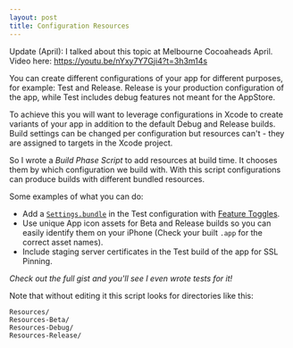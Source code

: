 ```yaml
---
layout: post
title: Configuration Resources
---
```


Update (April): I talked about this topic at Melbourne Cocoaheads April.  
Video here: https://youtu.be/nYxy7Y7Gji4?t=3h3m14s

You can create different configurations of your app for different purposes, for example: Test and Release. Release is your production configuration of the app, while Test includes debug features not meant for the AppStore.

To achieve this you will want to leverage configurations in Xcode to create variants of your app in addition to the default Debug and Release builds.
Build settings can be changed per configuration but resources can't - they are assigned to targets in the Xcode project.

So I wrote a *Build Phase Script* to add resources at build time. It chooses them by which configuration we build with.
With this script configurations can produce builds with different bundled resources.

Some examples of what you can do:

- Add a [`Settings.bundle`](https://developer.apple.com/library/ios/documentation/Cocoa/Conceptual/UserDefaults/Preferences/Preferences.html) in the Test configuration with [Feature Toggles](https://en.wikipedia.org/wiki/Feature_toggle).
- Use unique App icon assets for Beta and Release builds so you can easily identify them on your iPhone (Check your built `.app` for the correct asset names).
- Include staging server certificates in the Test build of the app for SSL Pinning.

*Check out the full gist and you'll see I even wrote tests for it!*
<script src="https://gist.github.com/Ashton-W/a47ec8b128ecbe470632.js?file=CopyConfigurationResources.sh"></script>

Note that without editing it this script looks for directories like this:

    Resources/
    Resources-Beta/
    Resources-Debug/
    Resources-Release/
